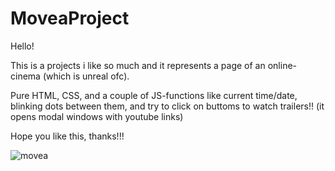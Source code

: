 # MoveaProject

Hello!

This is a projects i like so much and it represents a page of an online-cinema (which is unreal ofc).

Pure HTML, CSS, and a couple of JS-functions like current time/date, blinking dots between them, 
and try to click on buttoms to watch trailers!! (it opens modal windows with youtube links)

Hope you like this, thanks!!! 


![movea](https://user-images.githubusercontent.com/92570785/173575822-f92a67cc-0fe1-41d5-97b9-b513ccb4cdbf.png)
